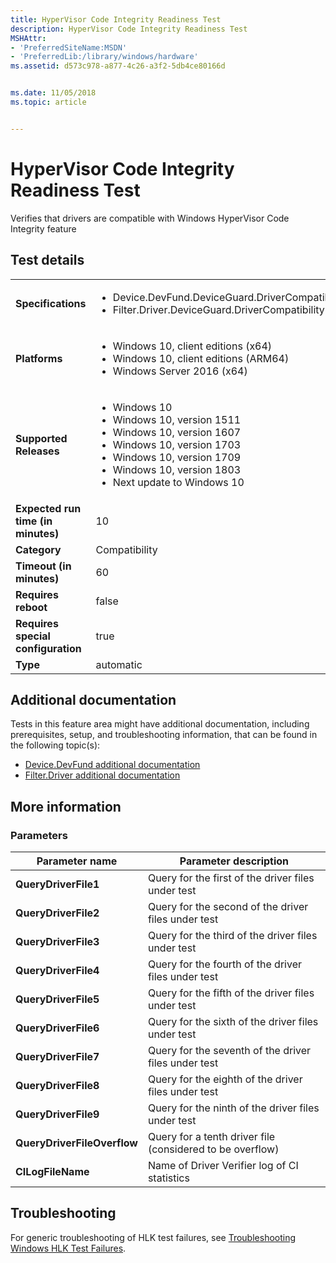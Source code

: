 ```yaml
---
title: HyperVisor Code Integrity Readiness Test
description: HyperVisor Code Integrity Readiness Test
MSHAttr:
- 'PreferredSiteName:MSDN'
- 'PreferredLib:/library/windows/hardware'
ms.assetid: d573c978-a877-4c26-a3f2-5db4ce80166d


ms.date: 11/05/2018
ms.topic: article


---
```


# <span id="p_hlk_test.b972fc52-2468-4462-9799-6a1898808c86"></span>HyperVisor Code Integrity Readiness Test


Verifies that drivers are compatible with Windows HyperVisor Code Integrity feature

## Test details

|||
|---|---|
| **Specifications**  | <ul><li>Device.DevFund.DeviceGuard.DriverCompatibility</li><li>Filter.Driver.DeviceGuard.DriverCompatibility</li></ul> |  
| **Platforms**   | <ul><li>Windows 10, client editions (x64)</li><li>Windows 10, client editions (ARM64)</li><li>Windows Server 2016 (x64)</li></ul> |
| **Supported Releases** | <ul><li>Windows 10</li><li>Windows 10, version 1511</li><li>Windows 10, version 1607</li><li>Windows 10, version 1703</li><li>Windows 10, version 1709</li><li>Windows 10, version 1803</li><li>Next update to Windows 10</li></ul> |
|**Expected run time (in minutes)**| 10 |
|**Category**| Compatibility |
|**Timeout (in minutes)**| 60 |
|**Requires reboot**| false |
|**Requires special configuration**| true |
|**Type**| automatic |



## <span id="Additional_documentation"></span><span id="additional_documentation"></span><span id="ADDITIONAL_DOCUMENTATION"></span>Additional documentation


Tests in this feature area might have additional documentation, including prerequisites, setup, and troubleshooting information, that can be found in the following topic(s):

-   [Device.DevFund additional documentation](device-devfund-additional-documentation.md)
-   [Filter.Driver additional documentation](filter-driver-additional-documentation.md)

## <span id="More_information"></span><span id="more_information"></span><span id="MORE_INFORMATION"></span>More information


### <span id="Parameters"></span><span id="parameters"></span><span id="PARAMETERS"></span>Parameters

| Parameter name              | Parameter description                                     |
|-----------------------------|-----------------------------------------------------------|
| **QueryDriverFile1**        | Query for the first of the driver files under test        |
| **QueryDriverFile2**        | Query for the second of the driver files under test       |
| **QueryDriverFile3**        | Query for the third of the driver files under test        |
| **QueryDriverFile4**        | Query for the fourth of the driver files under test       |
| **QueryDriverFile5**        | Query for the fifth of the driver files under test        |
| **QueryDriverFile6**        | Query for the sixth of the driver files under test        |
| **QueryDriverFile7**        | Query for the seventh of the driver files under test      |
| **QueryDriverFile8**        | Query for the eighth of the driver files under test       |
| **QueryDriverFile9**        | Query for the ninth of the driver files under test        |
| **QueryDriverFileOverflow** | Query for a tenth driver file (considered to be overflow) |
| **CILogFileName**           | Name of Driver Verifier log of CI statistics              |



## <span id="Troubleshooting"></span><span id="troubleshooting"></span><span id="TROUBLESHOOTING"></span>Troubleshooting


For generic troubleshooting of HLK test failures, see [Troubleshooting Windows HLK Test Failures](../user/troubleshooting-windows-hlk-test-failures.md).










